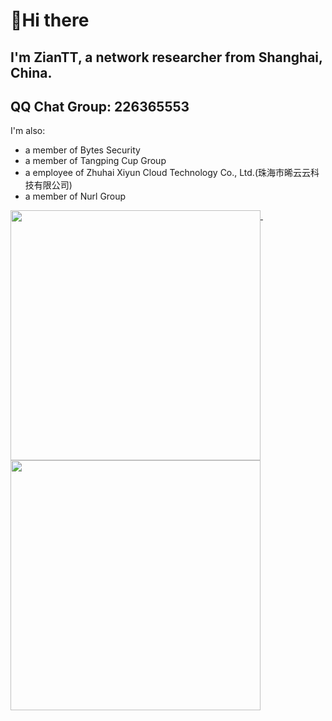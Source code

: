 # 👋Hi there
## I'm  ZianTT, a network researcher from Shanghai, China.

## QQ Chat Group: 226365553

I'm also:
- a member of Bytes Security
- a member of Tangping Cup Group
- a employee of Zhuhai Xiyun Cloud Technology Co., Ltd.(珠海市晞云云科技有限公司)
- a member of Nurl Group

<p>
  <a href="#">
    <img width="400" align="top" src="https://gist.githubusercontent.com/ZianTT/56369861fe6300838cf3f8f308b40c54/raw/github-metrics.svg" />
  </a>
  &emsp;
  <a href="#">
    <img width="400" align="top" src="https://gist.githubusercontent.com/ZianTT/af3eb4b2a2319ecf2821d475966bb50b/raw/github-metrics.svg" />
  </a>
</p>

